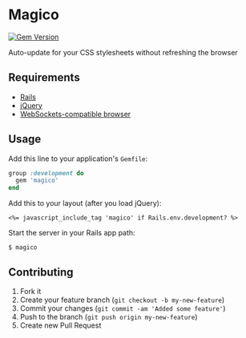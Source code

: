 # Magico

[![Gem Version](https://fury-badge.herokuapp.com/rb/magico.png)](http://badge.fury.io/rb/magico)

Auto-update for your CSS stylesheets without refreshing the browser

## Requirements

* [Rails](http://rubyonrails.org)
* [jQuery](http://jquery.com)
* [WebSockets-compatible browser](http://caniuse.com/#search=Websocket)

## Usage

Add this line to your application's `Gemfile`:

```ruby
group :development do
  gem 'magico'
end
```

Add this to your layout (after you load jQuery):

```erb
<%= javascript_include_tag 'magico' if Rails.env.development? %>
```

Start the server in your Rails app path:

    $ magico

## Contributing

1. Fork it
2. Create your feature branch (`git checkout -b my-new-feature`)
3. Commit your changes (`git commit -am 'Added some feature'`)
4. Push to the branch (`git push origin my-new-feature`)
5. Create new Pull Request
